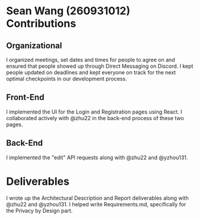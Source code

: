# Sean Wang (260931012) Contributions 

## Organizational
I organized meetings, set dates and times for people to agree on and ensured that people showed up through Direct Messaging on Discord.
I kept people updated on deadlines and kept everyone on track for the next optimal checkpoints in our development process.

## Front-End
I implemented the UI for the Login and Registration pages using React. I collaborated actively with @zhu22 in the back-end process of these two pages.

## Back-End
I implemented the "edit" API requests along with @zhu22 and @yzhou131.

# Deliverables
I wrote up the Architectural Description and Report deliverables along with @zhu22 and @yzhou131.
I helped write Requirements.md, specifically for the Privacy by Design part.
